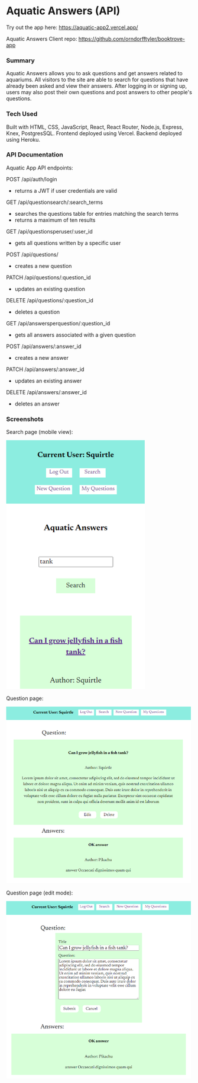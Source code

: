 # Aquatic Answers (API)

Try out the app here: https://aquatic-app2.vercel.app/

Aquatic Answers Client repo: https://github.com/orndorfftyler/booktrove-app

### Summary

Aquatic Answers allows you to ask questions and get answers related to aquariums. All visitors to the site are able to search for questions that have already been asked and view their answers. After logging in or signing up, users may also post their own questions and post answers to other people's questions.

### Tech Used

Built with HTML, CSS, JavaScript, React, React Router, Node.js, Express, Knex, PostgresSQL.
Frontend deployed using Vercel. Backend deployed using Heroku.

### API Documentation

Aquatic App API endpoints:

POST /api/auth/login
- returns a JWT if user credentials are valid 

GET /api/questionsearch/:search_terms
- searches the questions table for entries matching the search terms
- returns a maximum of ten results

GET /api/questionsperuser/:user_id
- gets all questions written by a specific user

POST /api/questions/
- creates a new question

PATCH /api/questions/:question_id
- updates an existing question

DELETE /api/questions/:question_id
- deletes a question

GET /api/answersperquestion/:question_id
- gets all answers associated with a given question

POST /api/answers/:answer_id
- creates a new answer 

PATCH /api/answers/:answer_id
- updates an existing answer

DELETE /api/answers/:answer_id
- deletes an answer

### Screenshots

Search page (mobile view):

<img src="./screenshots/aquatic-answers-search.PNG" width="375">

Question page:

<img src="./screenshots/aquatic-answers-question-page.PNG" width="500">

Question page (edit mode):

<img src="./screenshots/aquatic-answers-question-page-edit.PNG" width="500">
